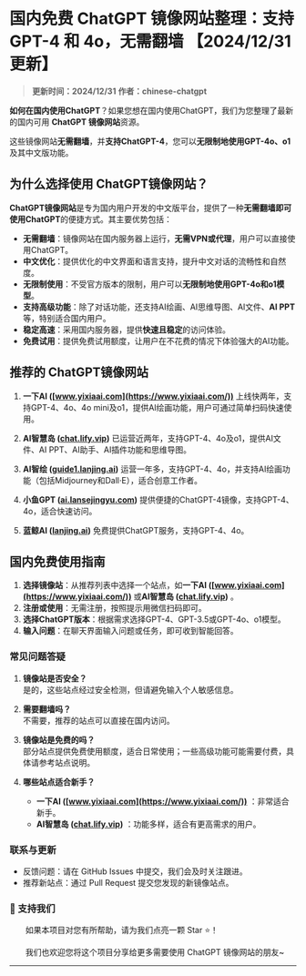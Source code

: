 # 国内免费 ChatGPT 镜像网站整理：支持 GPT-4 和 4o，无需翻墙 【2024/12/31更新】

> **更新时间：2024/12/31**
> **作者：chinese-chatgpt** 

**如何在国内使用ChatGPT**？如果您想在国内使用ChatGPT，我们为您整理了最新的国内可用 **ChatGPT 镜像网站**资源。

这些镜像网站**无需翻墙**，并**支持ChatGPT-4**，您可以**无限制地使用GPT-4o、o1**及其中文版功能。


## 为什么选择使用 ChatGPT镜像网站？

**ChatGPT镜像网站**是专为国内用户开发的中文版平台，提供了一种**无需翻墙即可使用ChatGPT**的便捷方式。其主要优势包括：

- **无需翻墙**：镜像网站在国内服务器上运行，**无需VPN或代理**，用户可以直接使用ChatGPT。
- **中文优化**：提供优化的中文界面和语言支持，提升中文对话的流畅性和自然度。
- **无限制使用**：不受官方版本的限制，用户可以**无限制地使用GPT-4o和o1模型**。
- **支持高级功能**：除了对话功能，还支持AI绘画、AI思维导图、AI文件、**AI PPT**等，特别适合国内用户。
- **稳定高速**：采用国内服务器，提供**快速且稳定**的访问体验。
- **免费试用**：提供免费试用额度，让用户在不花费的情况下体验强大的AI功能。

## 推荐的 ChatGPT镜像网站

1. **一下AI ([www.yixiaai.com](https://www.yixiaai.com/))**  上线快两年，支持GPT-4、4o、4o mini及o1，提供AI绘画功能，用户可通过简单扫码快速使用。

2. **AI智慧岛 ([chat.lify.vip](https://chat.lify.vip/))**    已运营近两年，支持GPT-4、4o及o1，提供AI文件、AI PPT、AI助手、AI插件功能和思维导图。

3. **AI智绘 ([guide1.lanjing.ai](https://guide1.lanjing.ai/))**   运营一年多，支持GPT-4、4o，并支持AI绘画功能（包括Midjourney和Dall·E），适合创意工作者。

4. **小鱼GPT ([ai.lansejingyu.com](https://ai.lansejingyu.com/))**  提供便捷的ChatGPT-4镜像，支持GPT-4、4o，适合快速访问。

5. **蓝鲸AI ([lanjing.ai](https://lanjing.ai/))**   免费提供ChatGPT服务，支持GPT-4、4o。

## 国内免费使用指南

1. **选择镜像站**：从推荐列表中选择一个站点，如**一下AI ([www.yixiaai.com](https://www.yixiaai.com/))** 或**AI智慧岛 ([chat.lify.vip](https://chat.lify.vip/))** 。
2. **注册或使用**：无需注册，按照提示用微信扫码即可。
3. **选择ChatGPT版本**：根据需求选择GPT-4、GPT-3.5或GPT-4o、o1模型。
4. **输入问题**：在聊天界面输入问题或任务，即可收到智能回答。

### 常见问题答疑

1. **镜像站是否安全？** <br />
   是的，这些站点经过安全检测，但请避免输入个人敏感信息。

2. **需要翻墙吗？** <br />
   不需要，推荐的站点可以直接在国内访问。

3. **镜像站是免费的吗？** <br />
   部分站点提供免费使用额度，适合日常使用；一些高级功能可能需要付费，具体请参考站点说明。

4. **哪些站点适合新手？** <br />
   - **一下AI ([www.yixiaai.com](https://www.yixiaai.com/))** ：非常适合新手。
   - **AI智慧岛 ([chat.lify.vip](https://chat.lify.vip/))** ：功能多样，适合有更高需求的用户。

### 联系与更新

- 反馈问题：请在 GitHub Issues 中提交，我们会及时关注跟进。
- 推荐新站点：通过 Pull Request 提交您发现的新镜像站点。

### 🌟 支持我们

&emsp;&emsp;如果本项目对您有所帮助，请为我们点亮一颗 Star ⭐！

&emsp;&emsp;我们也欢迎您将这个项目分享给更多需要使用 ChatGPT 镜像网站的朋友~

---
